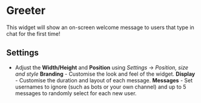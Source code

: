 # Greeter
This widget will show an on-screen welcome message to users that type in chat for the first time!

## Settings
- Adjust the **Width/Height** and **Position** using *Settings* -> *Position, size and style*
**Branding** - Customise the look and feel of the widget.
**Display** - Customise the duration and layout of each message.
**Messages** - Set usernames to ignore (such as bots or your own channel) and up to 5 messages to randomly select for each new user.
